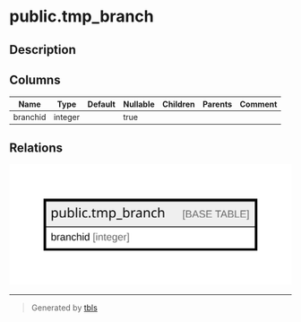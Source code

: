 # public.tmp_branch

## Description

## Columns

| Name | Type | Default | Nullable | Children | Parents | Comment |
| ---- | ---- | ------- | -------- | -------- | ------- | ------- |
| branchid | integer |  | true |  |  |  |

## Relations

![er](public.tmp_branch.svg)

---

> Generated by [tbls](https://github.com/k1LoW/tbls)

